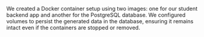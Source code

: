 We created a Docker container setup using two images: one for our student backend app and another for the PostgreSQL database. We configured volumes to persist the generated data in the database, ensuring it remains intact even if the containers are stopped or removed.
